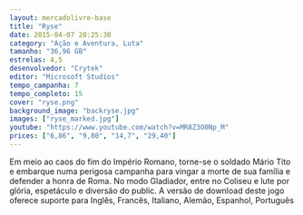 ```yaml
---
layout: mercadolivre-base
title: "Ryse"
date: 2015-04-07 20:25:30
category: "Ação e Aventura, Luta"
tamanho: "36,96 GB"
estrelas: 4,5
desenvolvedor: "Crytek"
editor: "Microsoft Studios"
tempo_campanha: 7
tempo_completo: 15
cover: "ryse.png"
background_image: "backryse.jpg"
images: ["ryse_marked.jpg"]
youtube: "https://www.youtube.com/watch?v=MR8Z3O0Np_M"
prices: ["6,86", "9,80", "14,7", "29,40"]
---
```


Em meio ao caos do fim do Império Romano, torne-se o soldado Mário Tito e embarque numa perigosa campanha para vingar a morte de sua família e defender a honra de Roma. No modo Gladiador, entre no Coliseu e lute por glória, espetáculo e diversão do public. A versão de download deste jogo oferece suporte para Inglês, Francês, Italiano, Alemão, Espanhol, Português
